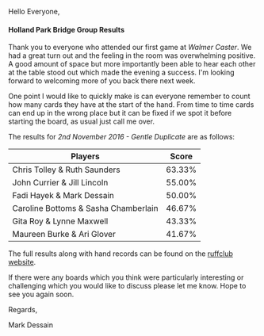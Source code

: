 
Hello Everyone,

#### Holland Park Bridge Group Results

Thank you to everyone who attended our first game at _Walmer Caster_. We had a great turn out and the feeling in the room was overwhelming positive. A good amount of space but more importantly been able to hear each other at the table stood out which made the evening a success. I'm looking forward to welcoming more of you back there next week.

One point I would like to quickly make is can everyone remember to count how many cards they have at the start of the hand. From time to time cards can end up in the wrong place but it can be fixed if we spot it before starting the board, as usual just call me over.

The results for _2nd November 2016 - Gentle Duplicate_ are as follows:

|Players                         | Score  | 	
|--------------------------------|--------|
|Chris Tolley & Ruth Saunders|63.33%|
|John Currier & Jill Lincoln|55.00%|
|Fadi Hayek & Mark Dessain|50.00%|
|Caroline Bottoms & Sasha Chamberlain|46.67%|
|Gita Roy & Lynne Maxwell|43.33%|
|Maureen Burke & Ari Glover|41.67%|

The full results along with hand records can be found on the [ruffclub website](http://www.bridgewebs.com/cgi-bin/bwoi/bw.cgi?pid=display_rank&event=20161102_1&club=ruffclub).

If there were any boards which you think were particularly interesting or challenging which you would like to discuss please let me know. Hope to see you again soon.

Regards,

Mark Dessain
